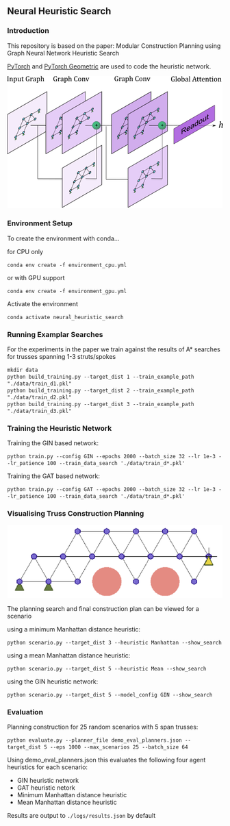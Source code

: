## Neural Heuristic Search

### Introduction
This repository is based on the paper: Modular Construction Planning using Graph Neural Network Heuristic Search

[PyTorch](https://pytorch.org/) and [PyTorch Geometric](https://pytorch-geometric.readthedocs.io/en/latest/) are used to code the heuristic network.

<img src="images/SHnet.png"
     alt="Search heuristic network"
     style="float: margin-bottom: 50px;" />


### Environment Setup
To create the environment with conda...

for CPU only
```
conda env create -f environment_cpu.yml
```
or with GPU support

```
conda env create -f environment_gpu.yml
```

Activate the environment

```
conda activate neural_heuristic_search
```
### Running Examplar Searches

For the experiments in the paper we train against the results of A* searches for trusses spanning 1-3 struts/spokes

```
mkdir data
python build_training.py --target_dist 1 --train_example_path "./data/train_d1.pkl"
python build_training.py --target_dist 2 --train_example_path "./data/train_d2.pkl"
python build_training.py --target_dist 3 --train_example_path "./data/train_d3.pkl"

```

### Training the Heuristic Network

Training the GIN based network:
```
python train.py --config GIN --epochs 2000 --batch_size 32 --lr 1e-3 --lr_patience 100 --train_data_search './data/train_d*.pkl'
```

Training the GAT based network:
```
python train.py --config GAT --epochs 2000 --batch_size 32 --lr 1e-3 --lr_patience 100 --train_data_search './data/train_d*.pkl'
```

### Visualising Truss Construction Planning

<img src="images/truss.png"
     alt="Generated truss"
     style="float: margin-bottom: 50px;" />

The planning search and final construction plan can be viewed for a scenario


using a minimum Manhattan distance heuristic:
```
python scenario.py --target_dist 3 --heuristic Manhattan --show_search
```

using a mean Manhattan distance heuristic:
```
python scenario.py --target_dist 5 --heuristic Mean --show_search
```

using the GIN heuristic network:
```
python scenario.py --target_dist 5 --model_config GIN --show_search
```


### Evaluation

Planning construction for 25 random scenarios with 5 span trusses:

```
python evaluate.py --planner_file demo_eval_planners.json --target_dist 5 --eps 1000 --max_scenarios 25 --batch_size 64 
```

Using demo_eval_planners.json this evaluates the following four agent heuristics for each scenario:
- GIN heuristic network
- GAT heuristic netork
- Minimum Manhattan distance heuristic
- Mean Manhattan distance heuristic

Results are output to ```./logs/results.json``` by default